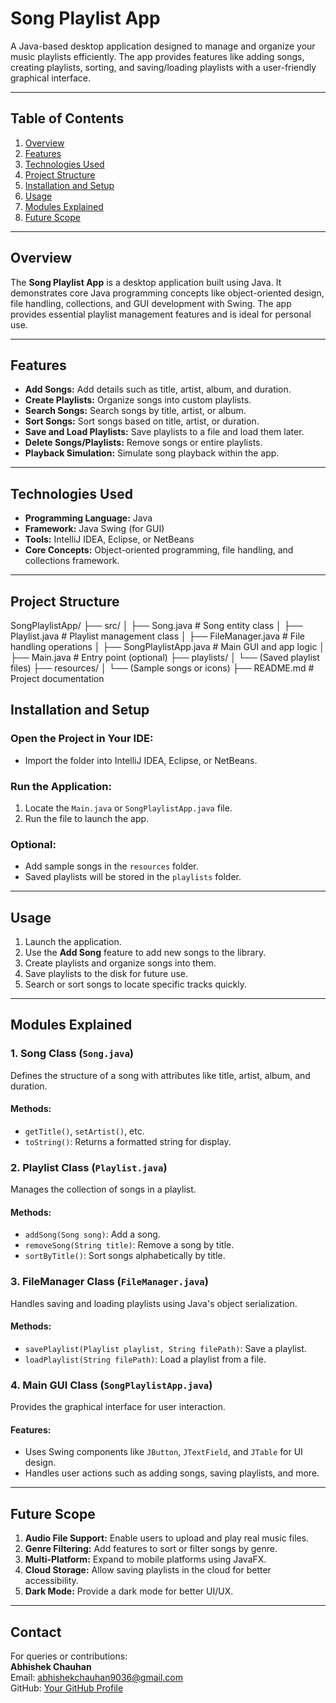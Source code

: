 # Song Playlist App

A Java-based desktop application designed to manage and organize your music playlists efficiently. The app provides features like adding songs, creating playlists, sorting, and saving/loading playlists with a user-friendly graphical interface.

---

## Table of Contents
1. [Overview](#overview)
2. [Features](#features)
3. [Technologies Used](#technologies-used)
4. [Project Structure](#project-structure)
5. [Installation and Setup](#installation-and-setup)
6. [Usage](#usage)
7. [Modules Explained](#modules-explained)
8. [Future Scope](#future-scope)

---

## Overview

The **Song Playlist App** is a desktop application built using Java. It demonstrates core Java programming concepts like object-oriented design, file handling, collections, and GUI development with Swing. The app provides essential playlist management features and is ideal for personal use.

---

## Features

- **Add Songs:** Add details such as title, artist, album, and duration.
- **Create Playlists:** Organize songs into custom playlists.
- **Search Songs:** Search songs by title, artist, or album.
- **Sort Songs:** Sort songs based on title, artist, or duration.
- **Save and Load Playlists:** Save playlists to a file and load them later.
- **Delete Songs/Playlists:** Remove songs or entire playlists.
- **Playback Simulation:** Simulate song playback within the app.

---

## Technologies Used

- **Programming Language:** Java
- **Framework:** Java Swing (for GUI)
- **Tools:** IntelliJ IDEA, Eclipse, or NetBeans
- **Core Concepts:** Object-oriented programming, file handling, and collections framework.

---

## Project Structure

SongPlaylistApp/
├── src/
│   ├── Song.java            # Song entity class
│   ├── Playlist.java        # Playlist management class
│   ├── FileManager.java     # File handling operations
│   ├── SongPlaylistApp.java # Main GUI and app logic
│   ├── Main.java            # Entry point (optional)
├── playlists/
│   └── (Saved playlist files)
├── resources/
│   └── (Sample songs or icons)
├── README.md                # Project documentation

## Installation and Setup

### Open the Project in Your IDE:
- Import the folder into IntelliJ IDEA, Eclipse, or NetBeans.

### Run the Application:
1. Locate the `Main.java` or `SongPlaylistApp.java` file.
2. Run the file to launch the app.

### Optional:
- Add sample songs in the `resources` folder.
- Saved playlists will be stored in the `playlists` folder.

---

## Usage

1. Launch the application.
2. Use the **Add Song** feature to add new songs to the library.
3. Create playlists and organize songs into them.
4. Save playlists to the disk for future use.
5. Search or sort songs to locate specific tracks quickly.

---

## Modules Explained

### 1. Song Class (`Song.java`)
Defines the structure of a song with attributes like title, artist, album, and duration.

#### Methods:
- `getTitle()`, `setArtist()`, etc.
- `toString()`: Returns a formatted string for display.

### 2. Playlist Class (`Playlist.java`)
Manages the collection of songs in a playlist.

#### Methods:
- `addSong(Song song)`: Add a song.
- `removeSong(String title)`: Remove a song by title.
- `sortByTitle()`: Sort songs alphabetically by title.

### 3. FileManager Class (`FileManager.java`)
Handles saving and loading playlists using Java's object serialization.

#### Methods:
- `savePlaylist(Playlist playlist, String filePath)`: Save a playlist.
- `loadPlaylist(String filePath)`: Load a playlist from a file.

### 4. Main GUI Class (`SongPlaylistApp.java`)
Provides the graphical interface for user interaction.

#### Features:
- Uses Swing components like `JButton`, `JTextField`, and `JTable` for UI design.
- Handles user actions such as adding songs, saving playlists, and more.

---

## Future Scope

1. **Audio File Support:** Enable users to upload and play real music files.
2. **Genre Filtering:** Add features to sort or filter songs by genre.
3. **Multi-Platform:** Expand to mobile platforms using JavaFX.
4. **Cloud Storage:** Allow saving playlists in the cloud for better accessibility.
5. **Dark Mode:** Provide a dark mode for better UI/UX.

---

## Contact

For queries or contributions:  
**Abhishek Chauhan**  
Email: abhishekchauhan9036@gmail.com  
GitHub: [Your GitHub Profile](https://github.com/AbhishekChauhan9036/)
